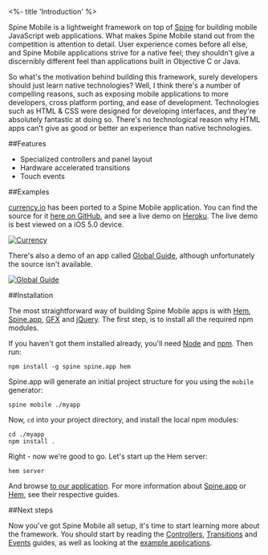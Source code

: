 <%- title 'Introduction' %>

Spine Mobile is a lightweight framework on top of [Spine](<%= docs_path %>) for building mobile JavaScript web applications. What makes Spine Mobile stand out from the competition is attention to detail. User experience comes before all else, and Spine Mobile applications strive for a native feel; they shouldn't give a discernibly different feel than applications built in Objective C or Java.

So what's the motivation behind building this framework, surely developers should just learn native technologies? Well, I think there's a number of compelling reasons, such as exposing mobile applications to more developers, cross platform porting, and ease of development. Technologies such as HTML & CSS were designed for developing interfaces, and they're absolutely fantastic at doing so. There's no technological reason why HTML apps can't give as good or better an experience than native technologies. 

##Features

* Specialized controllers and panel layout
* Hardware accelerated transitions
* Touch events

##Examples

[currency.io](http://currency.io) has been ported to a Spine Mobile application. You can find the source for it [here on GitHub](https://github.com/maccman/spine.mobile.currency), and see a live demo on [Heroku](http://spine-mobile-currency.herokuapp.com). The live demo is best viewed on a iOS 5.0 device. 

[![Currency](https://lh5.googleusercontent.com/-hcwujJAkdVU/TnYhDQ5VoZI/AAAAAAAABYA/pRrKwNoNccc/s400/Screen%252520Shot%2525202011-09-18%252520at%25252017.27.50.png)](https://github.com/maccman/spine.mobile.currency)

There's also a demo of an app called [Global Guide](http://globalguide-mobile.herokuapp.com), although unfortunately the source isn't available. 

[![Global Guide](https://lh4.googleusercontent.com/-MaYsm32ZsTs/TnjK6xgwUYI/AAAAAAAABZ4/sASZNgKdGJk/s400/Screen%252520Shot%2525202011-09-20%252520at%25252018.17.59.png)](http://globalguide-mobile.herokuapp.com)

##Installation

The most straightforward way of building Spine Mobile apps is with [Hem](<%= docs_path("hem") %>), [Spine.app](<%= docs_path("app") %>), [GFX](http://maccman.github.com/gfx) and [jQuery](http://jquery.com). The first step, is to install all the required npm modules. 

If you haven't got them installed already, you'll need [Node](http://nodejs.org) and [npm](http://npmjs.org). Then run:

    npm install -g spine spine.app hem
    
Spine.app will generate an initial project structure for you using the `mobile` generator:

    spine mobile ./myapp
    
Now, `cd` into your project directory, and install the local npm modules:
    
    cd ./myapp
    npm install .
    
Right - now we're good to go. Let's start up the Hem server:
    
    hem server
    
And browse [to our application](http://localhost:9294). For more information about [Spine.app](<%= docs_path("app") %>) or [Hem](<%= docs_path("hem") %>), see their respective guides. 

##Next steps

Now you've got Spine Mobile all setup, it's time to start learning more about the framework. You should start by reading the [Controllers](<%= mobile_path("controllers") %>), [Transitions](<%= mobile_path("transitions") %>) and [Events](<%= mobile_path("events") %>) guides, as well as looking at the [example applications](https://github.com/maccman/spine.mobile.currency).
